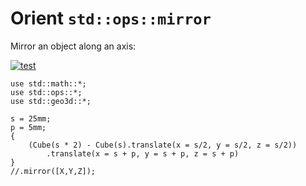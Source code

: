 # Orient `std::ops::mirror`

Mirror an object along an axis:

[![test](.test/mirror_3d.png)](.test/mirror_3d.log)

```µcad,mirror_3d
use std::math::*;
use std::ops::*;
use std::geo3d::*;

s = 25mm;
p = 5mm;
{ 
    (Cube(s * 2) - Cube(s).translate(x = s/2, y = s/2, z = s/2))
        .translate(x = s + p, y = s + p, z = s + p)
}
//.mirror([X,Y,Z]);
```
